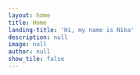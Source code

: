```yaml
---
layout: home
title: Home
landing-title: 'Hi, my name is Nika'
description: null
image: null
author: null
show_tile: false
---
```



